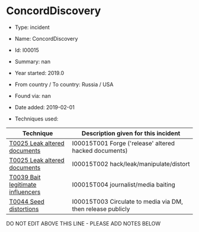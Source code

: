 # ConcordDiscovery

* Type: incident

* Name: ConcordDiscovery

* Id: I00015

* Summary: nan

* Year started: 2019.0

* From country / To country: Russia / USA

* Found via: nan

* Date added: 2019-02-01

* Techniques used: 

| Technique | Description given for this incident |
| --------- | ------------------------- |
| [T0025 Leak altered documents](../techniques/T0025.md) | I00015T001 Forge ('release' altered hacked documents) |
| [T0025 Leak altered documents](../techniques/T0025.md) | I00015T002 hack/leak/manipulate/distort |
| [T0039 Bait legitimate influencers](../techniques/T0039.md) | I00015T004 journalist/media baiting |
| [T0044 Seed distortions](../techniques/T0044.md) | I00015T003 Circulate to media via DM, then release publicly |

DO NOT EDIT ABOVE THIS LINE - PLEASE ADD NOTES BELOW
